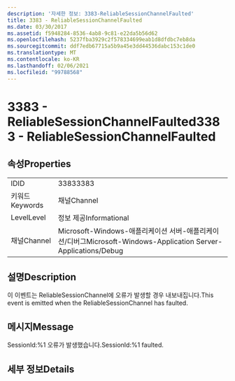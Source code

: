 ```yaml
---
description: '자세한 정보: 3383-ReliableSessionChannelFaulted'
title: 3383 - ReliableSessionChannelFaulted
ms.date: 03/30/2017
ms.assetid: f5948284-8536-4ab8-9c81-e22da5b56d62
ms.openlocfilehash: 5237fba3929c2f578334699eab1d8dfdbc7eb8da
ms.sourcegitcommit: ddf7edb67715a5b9a45e3dd44536dabc153c1de0
ms.translationtype: MT
ms.contentlocale: ko-KR
ms.lasthandoff: 02/06/2021
ms.locfileid: "99788568"
---
```

# <a name="3383---reliablesessionchannelfaulted"></a><span data-ttu-id="064f0-103">3383 - ReliableSessionChannelFaulted</span><span class="sxs-lookup"><span data-stu-id="064f0-103">3383 - ReliableSessionChannelFaulted</span></span>

## <a name="properties"></a><span data-ttu-id="064f0-104">속성</span><span class="sxs-lookup"><span data-stu-id="064f0-104">Properties</span></span>  
  
|||  
|-|-|  
|<span data-ttu-id="064f0-105">ID</span><span class="sxs-lookup"><span data-stu-id="064f0-105">ID</span></span>|<span data-ttu-id="064f0-106">3383</span><span class="sxs-lookup"><span data-stu-id="064f0-106">3383</span></span>|  
|<span data-ttu-id="064f0-107">키워드</span><span class="sxs-lookup"><span data-stu-id="064f0-107">Keywords</span></span>|<span data-ttu-id="064f0-108">채널</span><span class="sxs-lookup"><span data-stu-id="064f0-108">Channel</span></span>|  
|<span data-ttu-id="064f0-109">Level</span><span class="sxs-lookup"><span data-stu-id="064f0-109">Level</span></span>|<span data-ttu-id="064f0-110">정보 제공</span><span class="sxs-lookup"><span data-stu-id="064f0-110">Informational</span></span>|  
|<span data-ttu-id="064f0-111">채널</span><span class="sxs-lookup"><span data-stu-id="064f0-111">Channel</span></span>|<span data-ttu-id="064f0-112">Microsoft-Windows-애플리케이션 서버-애플리케이션/디버그</span><span class="sxs-lookup"><span data-stu-id="064f0-112">Microsoft-Windows-Application Server-Applications/Debug</span></span>|  
  
## <a name="description"></a><span data-ttu-id="064f0-113">설명</span><span class="sxs-lookup"><span data-stu-id="064f0-113">Description</span></span>  

 <span data-ttu-id="064f0-114">이 이벤트는 ReliableSessionChannel에 오류가 발생할 경우 내보내집니다.</span><span class="sxs-lookup"><span data-stu-id="064f0-114">This event is emitted when the ReliableSessionChannel has faulted.</span></span>  
  
## <a name="message"></a><span data-ttu-id="064f0-115">메시지</span><span class="sxs-lookup"><span data-stu-id="064f0-115">Message</span></span>  

 <span data-ttu-id="064f0-116">SessionId:%1 오류가 발생했습니다.</span><span class="sxs-lookup"><span data-stu-id="064f0-116">SessionId:%1 faulted.</span></span>  
  
## <a name="details"></a><span data-ttu-id="064f0-117">세부 정보</span><span class="sxs-lookup"><span data-stu-id="064f0-117">Details</span></span>
